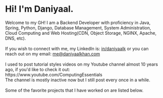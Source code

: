 <h1>Hi! I'm Daniyaal.</h1>
Welcome to my GH! I am a Backend Developer with proficiency in Java, Spring, Python, Django, Database Management, System Administration, Cloud Computing and Web Hosting(CDN, Object Storage, NGINX, Apache, DNS, etc).
<br><br>
If you wish to connect with me, my LinkedIn is: <a href="https://www.linkedin.com/in/daniyaalk/">in/daniyaalk</a> or you can reach out on my email: <a href="mailto:me@daniyaalkhan.com">me@daniyaalkhan.com</a>
<br><br> 
I used to post tutorial styles videos on my Youtube channel almost 10 years ago, if you'd like to check it out: https://www.youtube.com/ComputingEssentials
<br>
The channel is mostly inactive now but I still post every once in a while.
<br><br> 
Some of the favorite projects that I have worked on are listed below.

